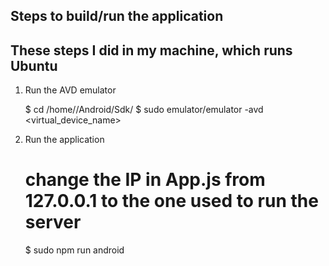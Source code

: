 ## Steps to build/run the application ##

## These steps I did in my machine, which runs Ubuntu
1. Run the AVD emulator

	$ cd /home/<user>/Android/Sdk/
	$ sudo emulator/emulator -avd <virtual_device_name>


2. Run the application

	# change the IP in App.js from 127.0.0.1 to the one used to run the server

	$ sudo npm run android
